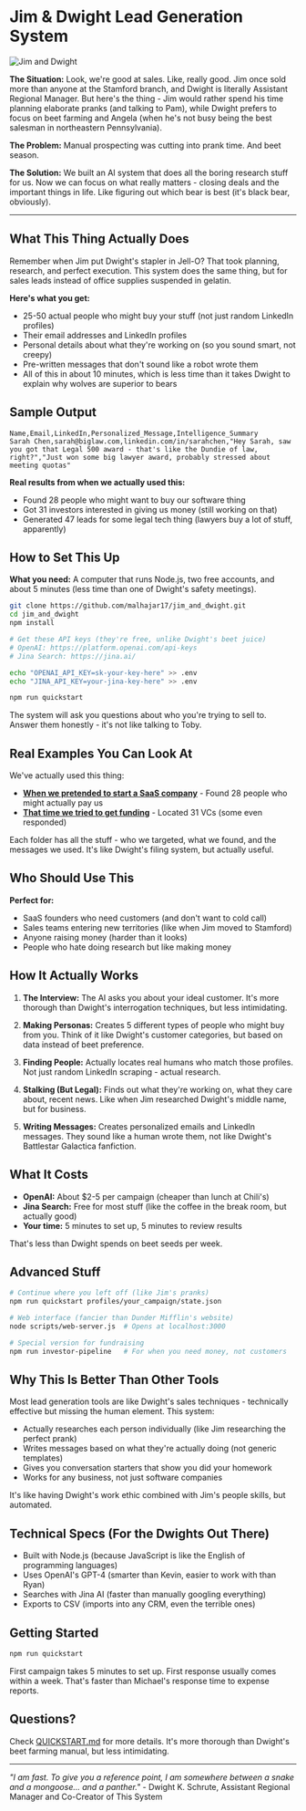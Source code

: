 # Jim & Dwight Lead Generation System

![Jim and Dwight](https://media.giphy.com/media/l0HlQ7LRalQqdWfao/giphy.gif)

**The Situation:** Look, we're good at sales. Like, really good. Jim once sold more than anyone at the Stamford branch, and Dwight is literally Assistant Regional Manager. But here's the thing - Jim would rather spend his time planning elaborate pranks (and talking to Pam), while Dwight prefers to focus on beet farming and Angela (when he's not busy being the best salesman in northeastern Pennsylvania).

**The Problem:** Manual prospecting was cutting into prank time. And beet season.

**The Solution:** We built an AI system that does all the boring research stuff for us. Now we can focus on what really matters - closing deals and the important things in life. Like figuring out which bear is best (it's black bear, obviously).

---

## What This Thing Actually Does

Remember when Jim put Dwight's stapler in Jell-O? That took planning, research, and perfect execution. This system does the same thing, but for sales leads instead of office supplies suspended in gelatin.

**Here's what you get:**
- 25-50 actual people who might buy your stuff (not just random LinkedIn profiles)
- Their email addresses and LinkedIn profiles 
- Personal details about what they're working on (so you sound smart, not creepy)
- Pre-written messages that don't sound like a robot wrote them
- All of this in about 10 minutes, which is less time than it takes Dwight to explain why wolves are superior to bears

## Sample Output

```csv
Name,Email,LinkedIn,Personalized_Message,Intelligence_Summary
Sarah Chen,sarah@biglaw.com,linkedin.com/in/sarahchen,"Hey Sarah, saw you got that Legal 500 award - that's like the Dundie of law, right?","Just won some big lawyer award, probably stressed about meeting quotas"
```

**Real results from when we actually used this:**
- Found 28 people who might want to buy our software thing
- Got 31 investors interested in giving us money (still working on that)
- Generated 47 leads for some legal tech thing (lawyers buy a lot of stuff, apparently)

## How to Set This Up

**What you need:** A computer that runs Node.js, two free accounts, and about 5 minutes (less time than one of Dwight's safety meetings).

```bash
git clone https://github.com/malhajar17/jim_and_dwight.git
cd jim_and_dwight
npm install

# Get these API keys (they're free, unlike Dwight's beet juice)
# OpenAI: https://platform.openai.com/api-keys 
# Jina Search: https://jina.ai/

echo "OPENAI_API_KEY=sk-your-key-here" >> .env
echo "JINA_API_KEY=your-jina-key-here" >> .env

npm run quickstart
```

The system will ask you questions about who you're trying to sell to. Answer them honestly - it's not like talking to Toby.

## Real Examples You Can Look At

We've actually used this thing:

- **[When we pretended to start a SaaS company](profiles/p_20250726_1425_sales/)** - Found 28 people who might actually pay us
- **[That time we tried to get funding](profiles/p_20250726_1445_investment/)** - Located 31 VCs (some even responded)

Each folder has all the stuff - who we targeted, what we found, and the messages we used. It's like Dwight's filing system, but actually useful.

## Who Should Use This

**Perfect for:**
- SaaS founders who need customers (and don't want to cold call)
- Sales teams entering new territories (like when Jim moved to Stamford)
- Anyone raising money (harder than it looks)
- People who hate doing research but like making money

## How It Actually Works

1. **The Interview:** The AI asks you about your ideal customer. It's more thorough than Dwight's interrogation techniques, but less intimidating.

2. **Making Personas:** Creates 5 different types of people who might buy from you. Think of it like Dwight's customer categories, but based on data instead of beet preference.

3. **Finding People:** Actually locates real humans who match those profiles. Not just random LinkedIn scraping - actual research.

4. **Stalking (But Legal):** Finds out what they're working on, what they care about, recent news. Like when Jim researched Dwight's middle name, but for business.

5. **Writing Messages:** Creates personalized emails and LinkedIn messages. They sound like a human wrote them, not like Dwight's Battlestar Galactica fanfiction.

## What It Costs

- **OpenAI:** About $2-5 per campaign (cheaper than lunch at Chili's)
- **Jina Search:** Free for most stuff (like the coffee in the break room, but actually good)
- **Your time:** 5 minutes to set up, 5 minutes to review results

That's less than Dwight spends on beet seeds per week.

## Advanced Stuff

```bash
# Continue where you left off (like Jim's pranks)
npm run quickstart profiles/your_campaign/state.json

# Web interface (fancier than Dunder Mifflin's website)
node scripts/web-server.js  # Opens at localhost:3000

# Special version for fundraising
npm run investor-pipeline   # For when you need money, not customers
```

## Why This Is Better Than Other Tools

Most lead generation tools are like Dwight's sales techniques - technically effective but missing the human element. This system:

- Actually researches each person individually (like Jim researching the perfect prank)
- Writes messages based on what they're actually doing (not generic templates)
- Gives you conversation starters that show you did your homework
- Works for any business, not just software companies

It's like having Dwight's work ethic combined with Jim's people skills, but automated.

## Technical Specs (For the Dwights Out There)

- Built with Node.js (because JavaScript is like the English of programming languages)
- Uses OpenAI's GPT-4 (smarter than Kevin, easier to work with than Ryan)
- Searches with Jina AI (faster than manually googling everything)
- Exports to CSV (imports into any CRM, even the terrible ones)

## Getting Started

```bash
npm run quickstart
```

First campaign takes 5 minutes to set up. First response usually comes within a week. That's faster than Michael's response time to expense reports.

## Questions?

Check [QUICKSTART.md](QUICKSTART.md) for more details. It's more thorough than Dwight's beet farming manual, but less intimidating.

---

*"I am fast. To give you a reference point, I am somewhere between a snake and a mongoose... and a panther."* - Dwight K. Schrute, Assistant Regional Manager and Co-Creator of This System
